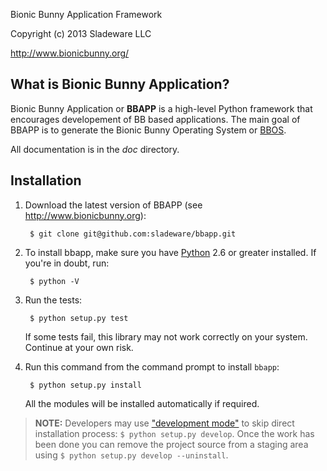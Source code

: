 <!--- -*- mode: markdown; coding: utf-8; -*- -->

Bionic Bunny Application Framework

Copyright (c) 2013 Sladeware LLC

http://www.bionicbunny.org/

What is Bionic Bunny Application?
---------------------------------

Bionic Bunny Application or **BBAPP** is a high-level Python framework that
encourages developement of BB based applications. The main goal of BBAPP is to
generate the Bionic Bunny Operating System or
[BBOS](http://github.org/sladeware/bbos/).

All documentation is in the _doc_ directory.

Installation
------------

1. Download the latest version of BBAPP (see http://www.bionicbunny.org):

        $ git clone git@github.com:sladeware/bbapp.git

2. To install bbapp, make sure you have [Python](http://www.python.org/) 2.6 or
   greater installed. If you're in doubt, run:

        $ python -V

3. Run the tests:

        $ python setup.py test

   If some tests fail, this library may not work correctly on your
   system. Continue at your own risk.

4. Run this command from the command prompt to install `bbapp`:

        $ python setup.py install

   All the modules will be installed automatically if required.

> **NOTE:** Developers may use ["development mode"](http://goo.gl/Hoawa) to skip
> direct installation process: `$ python setup.py develop`. Once the work has
> been done you can remove the project source from a staging area using
> `$ python setup.py develop --uninstall`.
